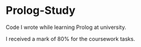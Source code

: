 # Prolog-Study
Code I wrote while learning Prolog at university.

I received a mark of 80% for the coursework tasks.
